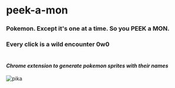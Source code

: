 # peek-a-mon <br>
### Pokemon. Except it's one at a time. So you PEEK a MON. <br>
### Every click is a wild encounter 0w0 <br><br>
#### _Chrome extension to generate pokemon sprites with their names_
![pika](https://user-images.githubusercontent.com/86768588/215679654-2ee74f24-5f79-440c-95b1-eb9cb35d0d2e.png)

